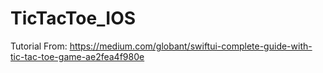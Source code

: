# TicTacToe_IOS

Tutorial From: https://medium.com/globant/swiftui-complete-guide-with-tic-tac-toe-game-ae2fea4f980e
